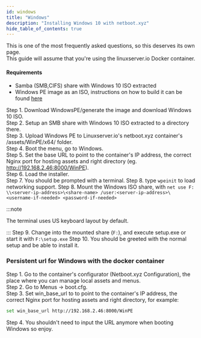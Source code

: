 ```yaml
---
id: windows
title: "Windows"
description: "Installing Windows 10 with netboot.xyz"
hide_table_of_contents: true
---
```


This is one of the most frequently asked questions, so this deserves its own page.  
This guide will assume that you're using the linuxserver.io Docker container.

#### Requirements

- Samba (SMB,CIFS) share with Windows 10 ISO extracted
- Windows PE image as an ISO, instructions on how to build it can be found [here](https://docs.microsoft.com/en-us/windows-hardware/manufacture/desktop/winpe-create-usb-bootable-drive#create-a-winpe-iso-dvd-or-cd)

Step 1. Download WindowsPE/generate the image and download Windows 10 ISO.  
Step 2. Setup an SMB share with Windows 10 ISO extracted to a directory there.  
Step 3. Upload Windows PE to Linuxserver.io's netboot.xyz container's /assets/WinPE/x64/ folder.  
Step 4. Boot the menu, go to Windows.  
Step 5. Set the base URL to point to the container's IP address, the correct Nginx port for hosting assets and right directory (eg. http://192.168.2.46:8000/WinPE).  
Step 6. Load the installer.  
Step 7. You should be prompted with a terminal.
Step 8. type `wpeinit` to load networking support.
Step 8. Mount the Windows ISO share, with `net use F: \\<server-ip-address>\<share-name> /user:<server-ip-address>\<username-if-needed> <password-if-needed>`

:::note

The terminal uses US keyboard layout by default.  

:::
Step 9. Change into the mounted share (`F:`), and execute setup.exe or start it with `F:\setup.exe`
Step 10. You should be greeted with the normal setup and be able to install it.

### Persistent url for Windows with the docker container

Step 1. Go to the container's configurator (Netboot.xyz Configuration), the place where you can manage local assets and menus.  
Step 2. Go to Menus -> boot.cfg.  
Step 3. Set win_base_url to to point to the container's IP address, the correct Nginx port for hosting assets and right directory, for example:

```bash
set win_base_url http://192.168.2.46:8000/WinPE
```
Step 4. You shouldn't need to input the URL anymore when booting Windows so enjoy.

